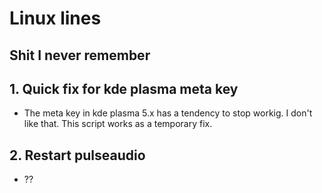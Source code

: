 # Linux lines

## Shit I never remember


## 1. Quick fix for kde plasma meta key
  * The meta key in kde plasma 5.x has a tendency to stop workig. I don't like that. This script works as a temporary fix.
  
## 2. Restart pulseaudio
 * ??
